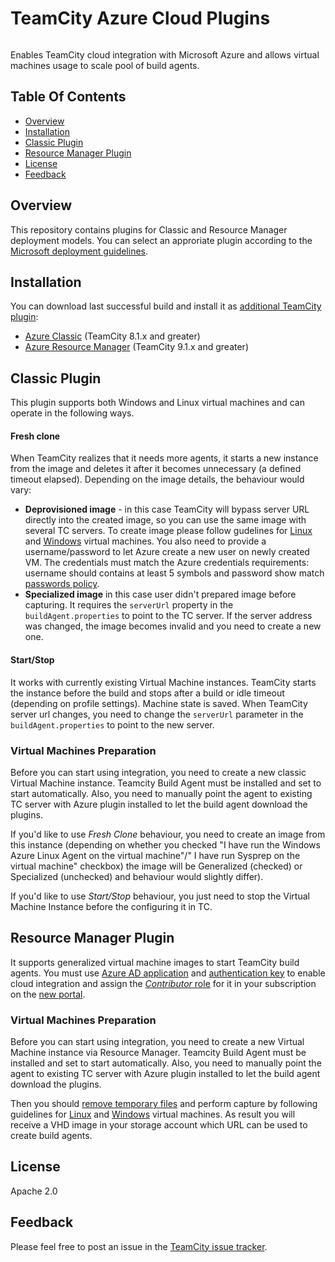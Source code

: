 # TeamCity Azure Cloud Plugins

<a href="https://teamcity.jetbrains.com/viewType.html?buildTypeId=TeamcityAzurePlugin_Build&guest=1"><img src="https://teamcity.jetbrains.com/app/rest/builds/buildType:(id:TeamcityAzurePlugin_Build)/statusIcon" alt=""/></a>

Enables TeamCity cloud integration with Microsoft Azure and allows virtual machines usage to scale pool of build agents.

## Table Of Contents

* [Overview](#overview)
* [Installation](#installation)
* [Classic Plugin](#classic-plugin)
* [Resource Manager Plugin](#resource-manager-plugin)
* [License](#license)
* [Feedback](#feedback)

## Overview

This repository contains plugins for Classic and Resource Manager deployment models.
You can select an approriate plugin according to the [Microsoft deployment guidelines](https://azure.microsoft.com/en-us/documentation/articles/azure-classic-rm/).

## Installation

You can download last successful build and install it as [additional TeamCity plugin](https://confluence.jetbrains.com/display/TCDL/Installing+Additional+Plugins):
* [Azure Classic](https://teamcity.jetbrains.com/repository/download/TeamcityAzurePlugin_Build/.lastSuccessful/azure-cloud.zip) (TeamCity 8.1.x and greater)
* [Azure Resource Manager](https://teamcity.jetbrains.com/repository/download/TeamcityAzurePlugin_BuildResourceManager/.lastSuccessful/cloud-azure-arm.zip) (TeamCity 9.1.x and greater)

## Classic Plugin

This plugin supports both Windows and Linux virtual machines and can operate in the following ways.

#### Fresh clone

When TeamCity realizes that it needs more agents, it starts a new instance from the image and deletes it
after it becomes unnecessary (a defined timeout elapsed). Depending on the image details, the behaviour would vary:

* **Deprovisioned image** - in this case TeamCity will bypass server URL directly into the created image, so you can use the same image with several TC servers. To create image please follow gudelines for [Linux](https://azure.microsoft.com/en-us/documentation/articles/virtual-machines-linux-classic-capture-image/) and [Windows](https://azure.microsoft.com/en-us/documentation/articles/virtual-machines-windows-classic-capture-image/) virtual machines. You also need to provide a username/password to let Azure create a new user on newly created VM. The credentials must match the Azure credentials requirements: username should contains at least 5 symbols and password show match [passwords policy](http://msdn.microsoft.com/en-us/library/ms161959.aspx).
* **Specialized image** in this case user didn't prepared image before capturing. It requires the `serverUrl`
  property in the `buildAgent.properties` to point to the TC server. If the server address was changed, the image becomes invalid and you need to create a new one.

#### Start/Stop

It works with currently existing Virtual Machine instances. TeamCity starts the instance before the build and stops after a build or idle timeout (depending on profile settings). Machine state is saved. When TeamCity server url changes, you need to change the `serverUrl` parameter in the `buildAgent.properties` to point to the new server.

### Virtual Machines Preparation

Before you can start using integration, you need to create a new classic Virtual Machine instance. Teamcity Build Agent must be installed and set to start automatically. Also, you need to manually point the agent to existing TC server with Azure plugin installed to let the build agent download the plugins.

If you'd like to use _Fresh Clone_ behaviour, you need to create an image from this instance (depending on whether you checked
"I have run the Windows Azure Linux Agent on the virtual machine"/" I have run Sysprep on the virtual machine" checkbox) the image will be Generalized (checked) or Specialized (unchecked) and behaviour would slightly differ).

If you'd like to use _Start/Stop_ behaviour, you just need to stop the Virtual Machine Instance before the configuring it in TC.

## Resource Manager Plugin

It supports generalized virtual machine images to start TeamCity build agents. You must use [Azure AD application](https://azure.microsoft.com/en-us/documentation/articles/resource-group-create-service-principal-portal/#create-application) and [authentication key](https://azure.microsoft.com/en-us/documentation/articles/resource-group-create-service-principal-portal/#create-an-authentication-key) to enable cloud integration and assign the [_Contributor_ role](https://azure.microsoft.com/en-us/documentation/articles/resource-group-create-service-principal-portal/#assign-application-to-role) for it in your subscription on the [new portal](https://portal.azure.com/).

### Virtual Machines Preparation

Before you can start using integration, you need to create a new Virtual Machine instance via Resource Manager. Teamcity Build Agent must be installed and set to start automatically. Also, you need to manually point the agent to existing TC server with Azure plugin installed to let the build agent download the plugins.

Then you should [remove temporary files](https://confluence.jetbrains.com/display/TCD9/TeamCity+Integration+with+Cloud+Solutions#TeamCityIntegrationwithCloudSolutions-Capturinganimagefromavirtualmachine) and perform capture by following guidelines for [Linux](https://azure.microsoft.com/en-us/documentation/articles/virtual-machines-linux-capture-image/) and [Windows](https://azure.microsoft.com/en-us/documentation/articles/virtual-machines-windows-capture-image/) virtual machines. As result you will receive a VHD image in your storage account which URL can be used to create  build agents.

## License

Apache 2.0

## Feedback

Please feel free to post an issue in the [TeamCity issue tracker](https://youtrack.jetbrains.com/issues/TW).
